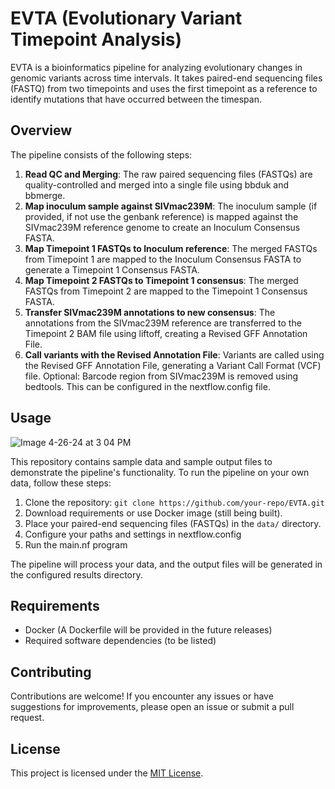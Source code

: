 # EVTA (Evolutionary Variant Timepoint Analysis)

EVTA is a bioinformatics pipeline for analyzing evolutionary changes in genomic variants across time intervals. It takes paired-end sequencing files (FASTQ) from two timepoints and uses the first timepoint as a reference to identify mutations that have occurred between the timespan.

## Overview

The pipeline consists of the following steps:

1. **Read QC and Merging**: The raw paired sequencing files (FASTQs) are quality-controlled and merged into a single file using bbduk and bbmerge.
2. **Map inoculum sample against SIVmac239M**: The inoculum sample (if provided, if not use the genbank reference) is mapped against the SIVmac239M reference genome to create an Inoculum Consensus FASTA.
3. **Map Timepoint 1 FASTQs to Inoculum reference**: The merged FASTQs from Timepoint 1 are mapped to the Inoculum Consensus FASTA to generate a Timepoint 1 Consensus FASTA.
4. **Map Timepoint 2 FASTQs to Timepoint 1 consensus**: The merged FASTQs from Timepoint 2 are mapped to the Timepoint 1 Consensus FASTA.
5. **Transfer SIVmac239M annotations to new consensus**: The annotations from the SIVmac239M reference are transferred to the Timepoint 2 BAM file using liftoff, creating a Revised GFF Annotation File.
6. **Call variants with the Revised Annotation File**: Variants are called using the Revised GFF Annotation File, generating a Variant Call Format (VCF) file.
Optional: Barcode region from SIVmac239M is removed using bedtools. This can be configured in the nextflow.config file.

## Usage

![Image 4-26-24 at 3 04 PM](https://github.com/William-Gardner-Biotech/EVTA/assets/99355149/f68bde09-d706-404f-abd5-e7132457ff23)


This repository contains sample data and sample output files to demonstrate the pipeline's functionality. To run the pipeline on your own data, follow these steps:

1. Clone the repository: `git clone https://github.com/your-repo/EVTA.git`
2. Download requirements or use Docker image (still being built).
3. Place your paired-end sequencing files (FASTQs) in the `data/` directory.
4. Configure your paths and settings in nextflow.config
5. Run the main.nf program

The pipeline will process your data, and the output files will be generated in the configured results directory.

## Requirements

- Docker (A Dockerfile will be provided in the future releases)
- Required software dependencies (to be listed)

## Contributing

Contributions are welcome! If you encounter any issues or have suggestions for improvements, please open an issue or submit a pull request.

## License

This project is licensed under the [MIT License](LICENSE).
